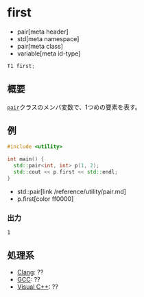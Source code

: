 # first
* pair[meta header]
* std[meta namespace]
* pair[meta class]
* variable[meta id-type]

```cpp
T1 first;
```

## 概要
[`pair`](/reference/utility/pair.md)クラスのメンバ変数で、1つめの要素を表す。

## 例
```cpp example
#include <utility>

int main() {
  std::pair<int, int> p(1, 2);
  std::cout << p.first << std::endl;
}
```
* std::pair[link /reference/utility/pair.md]
* p.first[color ff0000]

### 出力
```
1
```

## 処理系
- [Clang](/implementation.md#clang): ??
- [GCC](/implementation.md#gcc): ??
- [Visual C++](/implementation.md#visual_cpp): ??